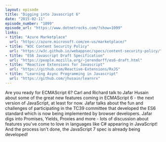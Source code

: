 ```yaml
---
layout: episode
title: "Digging into Javascript 6"
date: "2015-02-11"
episode_number: "1099"
episode_url: "https://www.dotnetrocks.com/?show=1099"
links:
- title: "Azure Marketplace"
  url: "https://azure.microsoft.com/en-us/marketplace/"
- title: "W3C Content Security Policy"
  url: "https://w3c.github.io/webappsec/specs/content-security-policy/"
- title: "ES6 Javascript Draft Specification"
  url: "https://people.mozilla.org/~jorendorff/es6-draft.html"
- title: "Reactive Extensions for Javascript"
  url: "https://github.com/Reactive-Extensions/RxJS"
- title: "Learning Async Programming in Javascript"
  url: "https://github.com/jhusain/learnrx"
---
```


Are you ready for ECMAScript 6? Carl and Richard talk to Jafar Husain about some of the great new features coming in ECMAScript 6 - the next version of JavaScript, at least for now. Jafar talks about the fun and challenges of participating in the TC39 committee that developed the ES6 standard which is now being implemented by browser developers. Jafar digs into Promises, Yields, Proxies and more - lots of discussion about features you've come to love in languages like C# appearing in JavaScript! And the process isn't done, the JavaScript 7 spec is already being developed!
